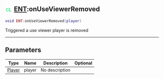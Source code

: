 ## <img src="../../.gitbook/assets/client.png" width="24" height=24 /> [ENT](https://iaswiki.rawr.dev/readme/ent):onUseViewerRemoved

```lua
void ENT:onUseViewerRemoved(player)
```

Triggered a use viewer player is removed

------
## Parameters

| Type   | Name | Description | Optional |
| ------ | ---- | ----------- | -------: |
| [Player](https://iaswiki.rawr.dev/readme/player) | player | No description |  |

